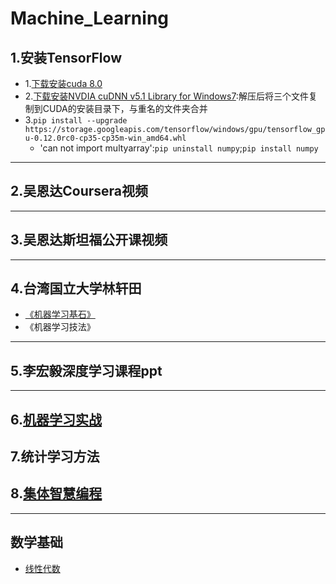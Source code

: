 # Machine_Learning
## 1.安装TensorFlow
- 1.[下载安装cuda 8.0](https://developer.nvidia.com/cuda-downloads)
- 2.[下载安装NVDIA cuDNN v5.1 Library for Windows7](https://developer.nvidia.com/rdp/cudnn-download):解压后将三个文件复制到CUDA的安装目录下，与重名的文件夹合并
- 3.`pip install --upgrade https://storage.googleapis.com/tensorflow/windows/gpu/tensorflow_gpu-0.12.0rc0-cp35-cp35m-win_amd64.whl`
	- 'can not import multyarray':`pip uninstall numpy`;`pip install numpy`
	
---

## 2.吴恩达Coursera视频
	
---

## 3.吴恩达斯坦福公开课视频
	
---

## 4.台湾国立大学林轩田
- [《机器学习基石》](./Machine_Learning_Foundations_MOOC)
- 《机器学习技法》
	
---

## 5.李宏毅深度学习课程ppt
	
---

## 6.[机器学习实战](./Machine_Learning_in_Action)
## 7.统计学习方法
## 8.[集体智慧编程](./Programming_Collective_Intelligence)


---
## 数学基础
- [线性代数](./Linear_Algebra)